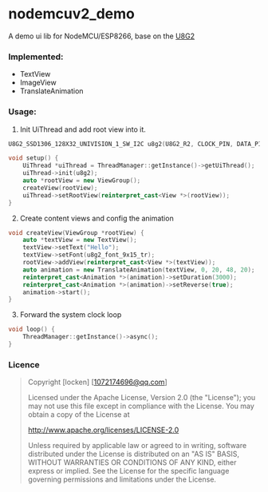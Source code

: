 # nodemcuv2_demo
A demo ui lib for NodeMCU/ESP8266, base on the [U8G2](https://github.com/olikraus/u8g2)

### Implemented:
* TextView
* ImageView
* TranslateAnimation


### Usage:
1. Init UiThread and add root view into it.
```c++
U8G2_SSD1306_128X32_UNIVISION_1_SW_I2C u8g2(U8G2_R2, CLOCK_PIN, DATA_PIN, RESET_PIN);

void setup() {
    UiThread *uiThread = ThreadManager::getInstance()->getUiThread();
    uiThread->init(u8g2);
    auto *rootView = new ViewGroup();
    createView(rootView);
    uiThread->setRootView(reinterpret_cast<View *>(rootView));
}
```

2. Create content views and config the animation
```c++
void createView(ViewGroup *rootView) {
    auto *textView = new TextView();
    textView->setText("Hello");
    textView->setFont(u8g2_font_9x15_tr);
    rootView->addView(reinterpret_cast<View *>(textView));
    auto animation = new TranslateAnimation(textView, 0, 20, 48, 20);
    reinterpret_cast<Animation *>(animation)->setDuration(3000);
    reinterpret_cast<Animation *>(animation)->setReverse(true);
    animation->start();
}
```

3. Forward the system clock loop
```c++
void loop() {
    ThreadManager::getInstance()->async();
}
```


### Licence
> Copyright [locken] [1072174696@qq.com]
>
> Licensed under the Apache License, Version 2.0 (the "License");
> you may not use this file except in compliance with the License.
> You may obtain a copy of the License at
>
>    http://www.apache.org/licenses/LICENSE-2.0
>
> Unless required by applicable law or agreed to in writing, software
> distributed under the License is distributed on an "AS IS" BASIS,
> WITHOUT WARRANTIES OR CONDITIONS OF ANY KIND, either express or implied.
> See the License for the specific language governing permissions and
> limitations under the License.
